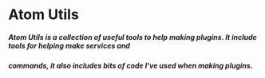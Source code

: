 # Atom Utils
#####    Atom Utils is a collection of useful tools to help making plugins. It include tools for helping make services and
#####    commands, it also includes bits of code I've used when making plugins.